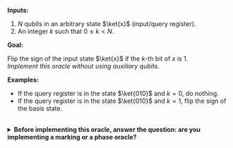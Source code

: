 **Inputs:**

  1. $N$ qubits in an arbitrary state $\ket{x}$ (input/query register).
  2. An integer $k$ such that $0 \leq k < N$.

**Goal:**

Flip the sign of the input state $\ket{x}$ if the $k$-th bit of $x$ is $1$.  
*Implement this oracle without using auxiliary qubits.*

**Examples:**

* If the query register is in the state $\ket{010}$ and $k=0$, do nothing.
* If the query register is in the state $\ket{010}$ and $k=1$, flip the sign of the basis state.

<br/>
<details>
  <summary><b>Before implementing this oracle, answer the question: are you implementing a marking or a phase oracle?</b></summary>
    This is a phase oracle, because we are changing the phase of the input state $\ket{x}$ based on the value of the function $f(x)$.
</details>
